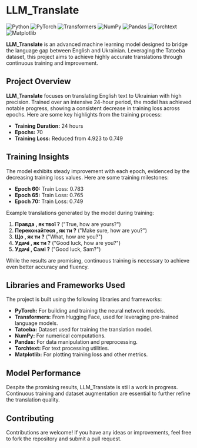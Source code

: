 # LLM_Translate

![Python](https://img.shields.io/badge/Python-3.8%2B-blue)
![PyTorch](https://img.shields.io/badge/PyTorch-1.7%2B-red)
![Transformers](https://img.shields.io/badge/Transformers-4.0%2B-purple)
![NumPy](https://img.shields.io/badge/NumPy-1.19%2B-orange)
![Pandas](https://img.shields.io/badge/Pandas-1.1%2B-green)
![Torchtext](https://img.shields.io/badge/Torchtext-0.8%2B-blue)
![Matplotlib](https://img.shields.io/badge/Matplotlib-3.3%2B-yellow)

**LLM_Translate** is an advanced machine learning model designed to bridge the language gap between English and Ukrainian. Leveraging the Tatoeba dataset, this project aims to achieve highly accurate translations through continuous training and improvement. 

## Project Overview

**LLM_Translate** focuses on translating English text to Ukrainian with high precision. Trained over an intensive 24-hour period, the model has achieved notable progress, showing a consistent decrease in training loss across epochs. Here are some key highlights from the training process:

- **Training Duration:** 24 hours
- **Epochs:** 70
- **Training Loss:** Reduced from 4.923 to 0.749

## Training Insights

The model exhibits steady improvement with each epoch, evidenced by the decreasing training loss values. Here are some training milestones:

- **Epoch 60:** Train Loss: 0.783
- **Epoch 65:** Train Loss: 0.765
- **Epoch 70:** Train Loss: 0.749

Example translations generated by the model during training:

1. **Правда , як твої ?** ("True, how are yours?")
2. **Переконайтеся , як ти ?** ("Make sure, how are you?")
3. **Що , як ти ?** ("What, how are you?")
4. **Удачі , як ти ?** ("Good luck, how are you?")
5. **Удачі , Самі ?** ("Good luck, Sam?")

While the results are promising, continuous training is necessary to achieve even better accuracy and fluency.

## Libraries and Frameworks Used

The project is built using the following libraries and frameworks:

- **PyTorch:** For building and training the neural network models.
- **Transformers:** From Hugging Face, used for leveraging pre-trained language models.
- **Tatoeba:** Dataset used for training the translation model.
- **NumPy:** For numerical computations.
- **Pandas:** For data manipulation and preprocessing.
- **Torchtext:** For text processing utilities.
- **Matplotlib:** For plotting training loss and other metrics.

## Model Performance
Despite the promising results, LLM_Translate is still a work in progress. Continuous training and dataset augmentation are essential to further refine the translation quality.

## Contributing
Contributions are welcome! If you have any ideas or improvements, feel free to fork the repository and submit a pull request.
